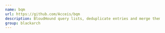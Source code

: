 ```yaml
---
name: bqm
url: https://github.com/Acceis/bqm
description: BloudHound query lists, deduplicate entries and merge them in one file. URL : https://github.com/Acceis/bqm Groups : blackarch blackarch-misc
group: blackarch
---
```

